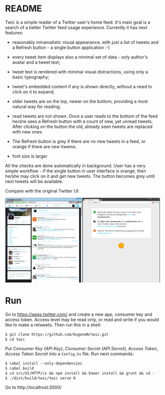# README #

Twic is a simple reader of a Twitter user's home feed. It's main goal is a search of a better Twitter feed usage experience. Currently it has next features:

- reasonably minamalistic visual appearance, with just a list of tweets and a Refresh button - a single button application :-)

- every tweet item displays also a minimal set of data - only author's avatar and a tweet text;

- tweet text is rendered with minimal visual distractions, using only a basic typography;

- tweet's embedded content if any is shown directly, without a need to click on it to expand;

- older tweets are on the top, newer on the bottom, providing a most natural way for reading;

- read tweets are not shown. Once a user reads to the bottom of the feed he/she sees a Refresh button with a count of new, yet unread tweets. After clicking on the button the old, already seen tweets are replaced with new ones.

- The Refresh button is grey if there are no new tweets in a feed, or orange if there are new itwems.

- font size is larger 

All the checks are done automatically in background. User has a very simple workflow - if the single button in user interface is orange, then he/she may click on it and get new tweets. The button becomes grey until next tweets will be available.

Compare with the original Twitter UI:

<img src="res/compare.png" style="width: 600px;"/>

# Run

Go to https://apps.twitter.com/ and create a new app, consumer key and access token. Access level may be read only, or read and write if you would like to make a retweets. Then run this in a shell:

```
$ git clone https://github.com/EugeneN/twic.git
$ cd twic
```
Put *Consumer Key (API Key)*, *Consumer Secret (API Secret)*, *Access Token*, *Access Token Secret* into a `Config.hs` file. Run next commands:

```
$ cabal install --only-dependencies
$ cabal build
$ cd src/UI/HTTP/cs && npm install && bower install && grunt && cd -
$ ./dist/build/twic/twic serve 0
```
Go to http://localhost:3000/
